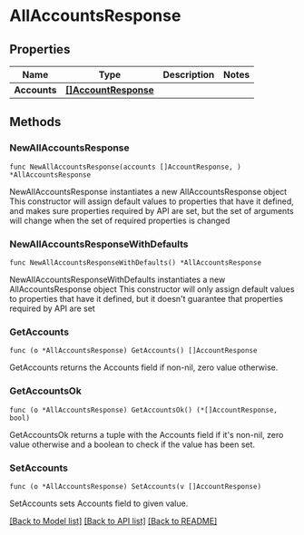 # AllAccountsResponse

## Properties

Name | Type | Description | Notes
------------ | ------------- | ------------- | -------------
**Accounts** | [**[]AccountResponse**](AccountResponse.md) |  | 

## Methods

### NewAllAccountsResponse

`func NewAllAccountsResponse(accounts []AccountResponse, ) *AllAccountsResponse`

NewAllAccountsResponse instantiates a new AllAccountsResponse object
This constructor will assign default values to properties that have it defined,
and makes sure properties required by API are set, but the set of arguments
will change when the set of required properties is changed

### NewAllAccountsResponseWithDefaults

`func NewAllAccountsResponseWithDefaults() *AllAccountsResponse`

NewAllAccountsResponseWithDefaults instantiates a new AllAccountsResponse object
This constructor will only assign default values to properties that have it defined,
but it doesn't guarantee that properties required by API are set

### GetAccounts

`func (o *AllAccountsResponse) GetAccounts() []AccountResponse`

GetAccounts returns the Accounts field if non-nil, zero value otherwise.

### GetAccountsOk

`func (o *AllAccountsResponse) GetAccountsOk() (*[]AccountResponse, bool)`

GetAccountsOk returns a tuple with the Accounts field if it's non-nil, zero value otherwise
and a boolean to check if the value has been set.

### SetAccounts

`func (o *AllAccountsResponse) SetAccounts(v []AccountResponse)`

SetAccounts sets Accounts field to given value.



[[Back to Model list]](../README.md#documentation-for-models) [[Back to API list]](../README.md#documentation-for-api-endpoints) [[Back to README]](../README.md)


